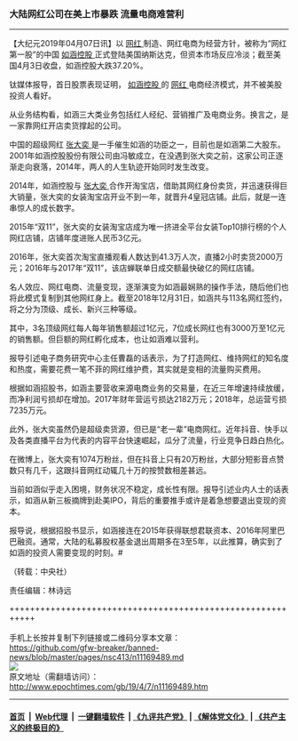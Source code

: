 ### 大陆网红公司在美上市暴跌 流量电商难营利
------------------------

<p>
 【大纪元2019年04月07日讯】以
 <a href="http://www.epochtimes.com/gb/tag/%E7%BD%91%E7%BA%A2.html">
  网红
 </a>
 制造、网红电商为经营方针，被称为“网红第一股”的中国
 <a href="http://www.epochtimes.com/gb/tag/%E5%A6%82%E6%B6%B5%E6%8E%A7%E8%82%A1.html">
  如涵控股
 </a>
 正式登陆美国纳斯达克，但资本市场反应冷淡；截至美国4月3日收盘，如涵控股大跌37.20%。
</p>
<div class="paragraph">
 <p>
  钛媒体报导，首日股票表现证明，
  <a href="http://www.epochtimes.com/gb/tag/%E5%A6%82%E6%B6%B5%E6%8E%A7%E8%82%A1.html">
   如涵控股
  </a>
  的
  <a href="http://www.epochtimes.com/gb/tag/%E7%BD%91%E7%BA%A2.html">
   网红
  </a>
  电商经济模式，并不被美股投资人看好。
 </p>
 <p>
  从业务结构看，如涵三大类业务包括红人经纪、营销推广及电商业务。换言之，是一家靠网红开店卖货撑起的公司。
 </p>
 <p>
  中国的超级网红
  <a href="http://www.epochtimes.com/gb/tag/%E5%BC%A0%E5%A4%A7%E5%A5%95.html">
   张大奕
  </a>
  是一手催生如涵的功臣之一，目前也是如涵第二大股东。2001年如涵控股股份有限公司由冯敏成立，在没遇到张大奕之前，这家公司正逐渐走向衰落，2014年，两人的人生轨迹开始同时发生改变。
 </p>
 <p>
  2014年，如涵控股与
  <a href="http://www.epochtimes.com/gb/tag/%E5%BC%A0%E5%A4%A7%E5%A5%95.html">
   张大奕
  </a>
  合作开淘宝店，借助其网红身份卖货，并迅速获得巨大销量，张大奕的女装淘宝店开业不到一年，就晋升4皇冠店铺。此后，就是一连串惊人的成长数字。
 </p>
 <p>
  2015年“双11”，张大奕的女装淘宝店成为唯一挤进全平台女装Top10排行榜的个人网红店铺，店铺年度进账人民币3亿元。
 </p>
 <p>
  2016年，张大奕首次淘宝直播观看人数达到41.3万人次，直播2小时卖货2000万元；2016年与2017年“双11”，该店蝉联单日成交额最快破亿的网红店铺。
 </p>
 <p>
  名人效应、网红电商、流量变现，逐渐演变为如涵最娴熟的操作手法，随后他们也将此模式复制到其他网红身上。截至2018年12月31日，如涵共与113名网红签约，将之分为顶级、成长、新兴三种等级。
 </p>
 <p>
  其中，3名顶级网红每人每年销售额超过1亿元，7位成长网红也有3000万至1亿元的销售额。但巨额的网红孵化成本，也让如涵难以营利。
 </p>
 <p>
  报导引述电子商务研究中心主任曹磊的话表示，为了打造网红、维持网红的知名度和热度，需要花费一笔不菲的网红维护费，其实就是变相的流量购买费用。
 </p>
 <p>
  根据如涵招股书，如涵主要营收来源电商业务的交易量，在近三年增速持续放缓，而净利润亏损却在增加。2017年财年营运亏损达2182万元；2018年，总运营亏损7235万元。
 </p>
 <p>
  此外，张大奕虽然仍是超级卖货源，但已是“老一辈”电商网红。近年抖音、快手以及各类直播平台为代表的内容平台快速崛起，瓜分了流量，行业竞争日趋白热化。
 </p>
 <p>
  在微博上，张大奕有1074万粉丝，但在抖音上只有20万粉丝，大部分短影音点赞数只有几千，这跟抖音网红动辄几十万的按赞数相差甚远。
 </p>
 <p>
  当前如涵似乎走入困境，财务状况不稳定，成长性有限。报导引述业内人士的话表示，如涵从新三板摘牌到赴美IPO，背后的重要推手或许是着急想要退出变现的资本。
 </p>
 <p>
  报导说，根据招股书显示，如涵接连在2015年获得联想君联资本、2016年阿里巴巴融资。通常，大陆的私募股权基金退出周期多在3至5年，以此推算，确实到了如涵的投资人需要变现的时刻。#
 </p>
 <p>
  （转载：中央社）
 </p>
 <p>
  责任编辑：林诗远
 </p>
</div>

+++++++++++++++++++++++++++++++++++++++++++++++++++++++++++<br/><br/>
手机上长按并复制下列链接或二维码分享本文章：<br/>
https://github.com/gfw-breaker/banned-news/blob/master/pages/nsc413/n11169489.md <br/>
<a href='https://github.com/gfw-breaker/banned-news/blob/master/pages/nsc413/n11169489.md'><img src='https://github.com/gfw-breaker/banned-news/blob/master/pages/nsc413/n11169489.md.png'/></a> <br/>
原文地址（需翻墙访问）：http://www.epochtimes.com/gb/19/4/7/n11169489.htm


------------------------
#### [首页](https://github.com/gfw-breaker/banned-news/blob/master/README.md) &nbsp;|&nbsp; [Web代理](https://github.com/labour-camp/helloworld) &nbsp;|&nbsp; [一键翻墙软件](https://github.com/gfw-breaker/nogfw/blob/master/README.md) &nbsp;| [《九评共产党》](https://github.com/gfw-breaker/9ping.md/blob/master/README.md#九评之一评共产党是什么) | [《解体党文化》](https://github.com/gfw-breaker/jtdwh.md/blob/master/README.md) | [《共产主义的终极目的》](https://github.com/gfw-breaker/gczydzjmd.md/blob/master/README.md)

